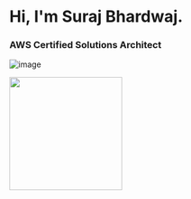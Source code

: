 # Hi, I'm Suraj Bhardwaj.
### AWS Certified Solutions Architect 


![image](https://github.com/user-attachments/assets/28a8b5a9-cff3-42a4-b339-d666d0b6f29e)

<img src="https://d1.awsstatic.com/training-and-certification/certification-badges/AWS-Certified-Solutions-Architect-Associate_badge.3419559c682629072f1eb968d59dea0741772c0f.png" width="200" height="200">

